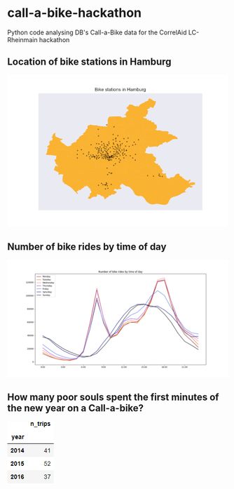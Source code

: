 # call-a-bike-hackathon
Python code analysing DB's Call-a-Bike data for the CorrelAid LC-Rheinmain hackathon

## Location of bike stations in Hamburg

![alt text](./plots/bike_stations_HH.png)

## Number of bike rides by time of day

![alt text](./plots/trips_by_weekday.png)

## How many poor souls spent the first minutes of the new year on a Call-a-bike? 

![alt text](./tables/n_trips_newyearseve.png)

